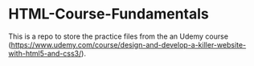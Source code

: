 # HTML-Course-Fundamentals

This is a repo to store the practice files from the an Udemy course (https://www.udemy.com/course/design-and-develop-a-killer-website-with-html5-and-css3/).  
